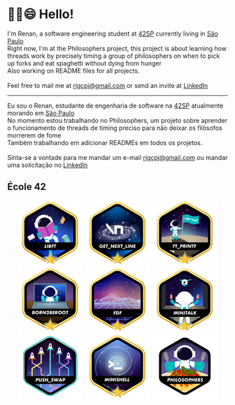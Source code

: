 # ✌🏼😄 Hello!
I'm Renan, a software engineering student at [42SP](https://www.42sp.org.br) currently living in [São Paulo](https://www.google.com/maps/place/42+São+Paulo/@-23.5573592,-46.6939831,17z/data=!3m1!4b1!4m5!3m4!1s0x94ce5743174fa059:0xca1cb13028d37358!8m2!3d-23.5573593!4d-46.6894931)
<br>Right now, I'm at the Philosophers project, this project is about learning how threads work by precisely timing a group of philosophers on when to pick up forks and eat spaghetti without dying from hunger
<br>Also working on README files for all projects.<br>
<br>Feel free to mail me at rigcpj@gmail.com or send an invite at [LinkedIn](https://www.linkedin.com/in/renanguillen/)<hr/>
Eu sou o Renan, estudante de engenharia de software na [42SP](https://www.42sp.org.br) atualmente morando em [São Paulo](https://www.google.com/maps/place/42+São+Paulo/@-23.5573592,-46.6939831,17z/data=!3m1!4b1!4m5!3m4!1s0x94ce5743174fa059:0xca1cb13028d37358!8m2!3d-23.5573593!4d-46.6894931)
<br>No momento estou trabalhando no Philosophers, um projeto sobre aprender o funcionamento de threads de timing preciso para não deixar os filósofos morrerem de fome
<br>Também trabalhando em adicionar READMEs em todos os projetos.<br>
<br>Sinta-se a vontade para me mandar um e-mail rigcpj@gmail.com ou mandar uma solicitação no [LinkedIn](https://www.linkedin.com/in/renanguillen/)

## École 42
<div align="center">

[![libft](https://github.com/renanguillen/renanguillen/blob/main/42_badges/libftm.png)](https://github.com/renanguillen/libft)
[![get_next_line](https://github.com/renanguillen/renanguillen/blob/main/42_badges/get_next_linem.png)](https://github.com/renanguillen/get_next_line)
[![printf](https://github.com/renanguillen/renanguillen/blob/main/42_badges/ft_printfm.png)](https://github.com/renanguillen/printf)
[![born2beroot](https://github.com/renanguillen/renanguillen/blob/main/42_badges/born2berootm.png)](#)
[![fdf_wireframe_model](https://github.com/renanguillen/renanguillen/blob/main/42_badges/fdfm.png)](https://github.com/renanguillen/fdf_wireframe_model)
[![minitalk](https://github.com/renanguillen/renanguillen/blob/main/42_badges/minitalkm.png)](https://github.com/renanguillen/minitalk)
[![push_swap](https://github.com/renanguillen/renanguillen/blob/main/42_badges/push_swape.png)](https://github.com/renanguillen/push_swap)
[![minishell](https://github.com/renanguillen/renanguillen/blob/main/42_badges/minishellm.png)](https://github.com/ellewolfgher/minishell)
[![philosophers](https://github.com/renanguillen/renanguillen/blob/main/42_badges/philosophersn.png)](https://github.com/renanguillen/philosophers)

</div>
